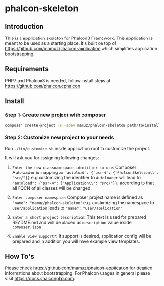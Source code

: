 # phalcon-skeleton

## Introduction

This is a application skeleton for Phalcon3 Framework.
This application is meant to be used as a starting place.
It's built on top of https://github.com/mamuz/phalcon-application which simplifies application bootstrapping.

## Requirements

PHP7 and Phalcon3 is needed, follow install steps at https://github.com/phalcon/cphalcon

## Install

### Step 1: Create new project with composer
 
```sh
composer create-project -n -sdev mamuz/phalcon-skeleton path/to/install
```

### Step 2: Customize new project to your needs

Run `./bin/customize.sh` inside application root to customize the project.

It will ask you for assigning following changes:

1. `Enter the new classnamespace identifier to use`:
Composer Autoloader is mapping as `"autoload": {"psr-4": {"PhalconSkeleton\\": "src/"}}`
e.g customizing the identifier to `Autoloader` will lead to `"autoload": {"psr-4": {"Application\\": "src/"}}`,
according to that all FQCN of all classes will be changed.

2. `Enter composer namespace`:
Composer project name is defined as `"name": "mamuz/phalcon-skeleton"`
e.g. customizing the namespace to `user/application` leads to `"name": "user/application"`

3. `Enter a short project description`:
This text is used for prepared README.md and will be placed as `description` value inside `composer.json`

4. `Enable view support?`:
If support is desired, application config will be prepared and in addition you will have example view templates.

## How To's

Please check https://github.com/mamuz/phalcon-application for detailed informations about bootstrapping.
For Phalcon usages in general please visit https://docs.phalconphp.com.
